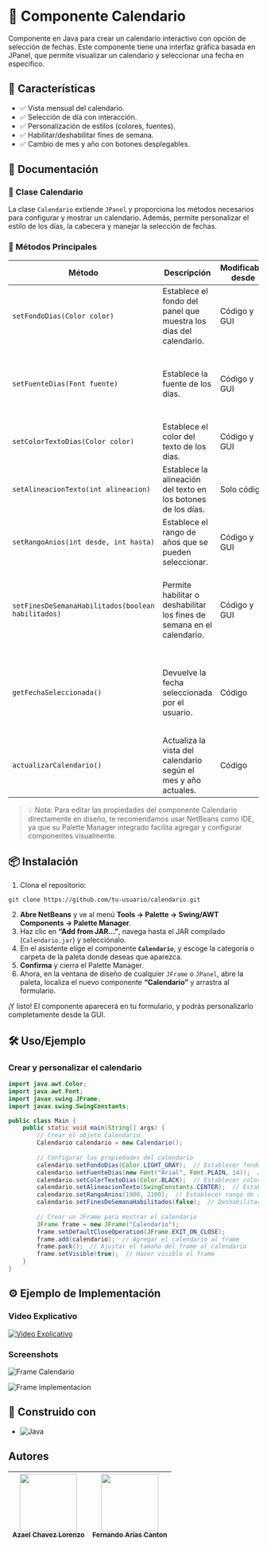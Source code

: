 
# 📅 Componente Calendario

Componente en Java para crear un calendario interactivo con opción de selección de fechas. Este componente tiene una interfaz gráfica basada en JPanel, que permite visualizar un calendario y seleccionar una fecha en especifico.

## 🚀 Características
* ✅ Vista mensual del calendario.
* ✅ Selección de día con interacción.
* ✅ Personalización de estilos (colores, fuentes).
* ✅ Habilitar/deshabilitar fines de semana.
* ✅ Cambio de mes y año con botones desplegables.

## 📖 Documentación

### 📌 Clase Calendario

La clase `Calendario` extiende `JPanel` y proporciona los métodos necesarios para configurar y mostrar un calendario. Además, permite personalizar el estilo de los días, la cabecera y manejar la selección de fechas.

### 📌 Métodos Principales

| Método | Descripción | Modificable desde | Valores Esperados / Comportamiento |
|--------|-------------|-------------------|---------------------------|
| `setFondoDias(Color color)` | Establece el fondo del panel que muestra los días del calendario. | Código y GUI | Acepta un objeto `java.awt.Color`. |
| `setFuenteDias(Font fuente)` | Establece la fuente de los días. | Código y GUI | Acepta un objeto `java.awt.Font`. Se puede usar para personalizar el estilo y tamaño de letra de los botones de los días. |
| `setColorTextoDias(Color color)` | Establece el color del texto de los días. | Código y GUI | Acepta un objeto `java.awt.Color`. |
| `setAlineacionTexto(int alineacion)` | Establece la alineación del texto en los botones de los días. | Solo código | Usa constantes de `SwingConstants`, como `SwingConstants.LEFT`, `CENTER`, `RIGHT`. |
| `setRangoAnios(int desde, int hasta)` | Establece el rango de años que se pueden seleccionar. | Código y GUI | Se pasan dos enteros: año inicial y año final. |
| `setFinesDeSemanaHabilitados(boolean habilitados)` | Permite habilitar o deshabilitar los fines de semana en el calendario. | Código y GUI | `true` habilita la selección de sábados y domingos, `false` los deshabilita. En la GUI esta disponible como checkbox en propiedades. |
| `getFechaSeleccionada()` | Devuelve la fecha seleccionada por el usuario. | Código | Devuelve un `java.time.LocalDate`. Se usa para obtener la selección hecha por el usuario. No aplicable en GUI como propiedad directa. |
| `actualizarCalendario()` | Actualiza la vista del calendario según el mes y año actuales. | Código | Refresca internamente la vista con los parámetros actuales de mes/año. Se usa tras cambios dinámicos. |

> 💡 Nota: Para editar las propiedades del componente Calendario directamente en diseño, te recomendamos usar NetBeans como IDE, ya que su Palette Manager integrado facilita agregar y configurar componentes visualmente.

## 📦 Instalación
1. Clona el repositorio:
```bash
git clone https://github.com/tu-usuario/calendario.git
```
2. **Abre NetBeans** y ve al menú **Tools → Palette → Swing/AWT Components → Palette Manager**.
3. Haz clic en **“Add from JAR…”**, navega hasta el JAR compilado (`Calendario.jar`) y selecciónalo.
4. En el asistente elige el componente **`Calendario`**, y escoge la categoría o carpeta de la paleta donde deseas que aparezca.
5. **Confirma** y cierra el Palette Manager.  
6. Ahora, en la ventana de diseño de cualquier `JFrame` o `JPanel`, abre la paleta, localiza el nuevo componente **“Calendario”** y arrastra al formulario.

¡Y listo! El componente aparecerá en tu formulario, y podrás personalizarlo completamente desde la GUI.


## 🛠 Uso/Ejemplo

### Crear y personalizar el calendario

```java
import java.awt.Color;
import java.awt.Font;
import javax.swing.JFrame;
import javax.swing.SwingConstants;

public class Main {
    public static void main(String[] args) {
        // Crear el objeto Calendario
        Calendario calendario = new Calendario();
        
        // Configurar las propiedades del calendario
        calendario.setFondoDias(Color.LIGHT_GRAY);  // Establecer fondo de los días
        calendario.setFuenteDias(new Font("Arial", Font.PLAIN, 14));  // Establecer fuente de los días
        calendario.setColorTextoDias(Color.BLACK);  // Establecer color de texto de los días
        calendario.setAlineacionTexto(SwingConstants.CENTER);  // Establecer alineación de texto en botones
        calendario.setRangoAnios(1900, 2100);  // Establecer rango de años
        calendario.setFinesDeSemanaHabilitados(false);  // Deshabilitar fines de semana
        
        // Crear un JFrame para mostrar el calendario
        JFrame frame = new JFrame("Calendario");
        frame.setDefaultCloseOperation(JFrame.EXIT_ON_CLOSE);
        frame.add(calendario);  // Agregar el calendario al frame
        frame.pack();  // Ajustar el tamaño del frame al calendario
        frame.setVisible(true);  // Hacer visible el frame
    }
}
```

## ⚙ Ejemplo de Implementación

### Video Explicativo

[![Video Explicativo](https://img.youtube.com/vi/22HPfeeyHaY/0.jpg)](https://youtu.be/22HPfeeyHaY)

### Screenshots
![Frame Calendario](https://i.imgur.com/5iTWy7U.png)

![Frame implementacion](https://i.imgur.com/SRuUohp.png)

## 🚀 Construido con
* ![Java](https://img.shields.io/badge/Java-ED8B00?style=for-the-badge&logo=java&logoColor=white)

## Autores
| [<img src="https://avatars.githubusercontent.com/u/166089639?v=4" width=115><br><sub>Azael Chavez Lorenzo</sub>](https://github.com/bxxter) | [<img src="https://avatars.githubusercontent.com/u/205721466?v=4" width=115><br><sub>Fernando Arias Canton</sub>](https://github.com/Bazendu) |  
| :---: | :---: |

